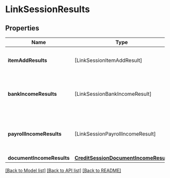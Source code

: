 # LinkSessionResults

## Properties
Name | Type | Description | Notes
------------ | ------------- | ------------- | -------------
**itemAddResults** | [LinkSessionItemAddResult] | The set of Item adds for the Link session. | [optional] 
**bankIncomeResults** | [LinkSessionBankIncomeResult] | The set of bank income verifications for the Link session. | [optional] 
**payrollIncomeResults** | [LinkSessionPayrollIncomeResult] | The set of payroll income verifications for the Link session. | [optional] 
**documentIncomeResults** | [**CreditSessionDocumentIncomeResult**](CreditSessionDocumentIncomeResult.md) |  | [optional] 

[[Back to Model list]](../README.md#documentation-for-models) [[Back to API list]](../README.md#documentation-for-api-endpoints) [[Back to README]](../README.md)


